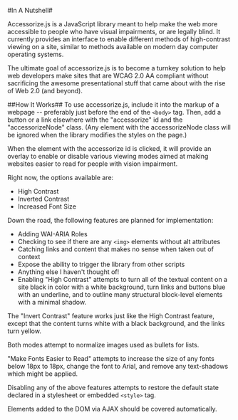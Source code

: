 #In A Nutshell#

Accessorize.js is a JavaScript library meant to help make the web more accessible to people who have visual impairments, or are legally blind. It currently provides an interface to enable different methods of high-contrast viewing on a site, similar to methods available on modern day computer operating systems.

The ultimate goal of accessorize.js is to become a turnkey solution to help web developers make sites that are WCAG 2.0 AA compliant without sacrificing the awesome presentational stuff that came about with the rise of Web 2.0 (and beyond).

##How It Works##
To use accessorize.js, include it into the markup of a webpage -- preferably just before the end of the `<body>` tag. Then, add a button or a link elsewhere with the "accessorize" id and the "accessorizeNode" class. (Any element with the accessorizeNode class will be ignored when the library modifies the styles on the page.)

When the element with the accessorize id is clicked, it will provide an overlay to enable or disable various viewing modes aimed at making websites easier to read for people with vision impairment.

Right now, the options available are:

*	High Contrast
*	Inverted Contrast
*	Increased Font Size

Down the road, the following features are planned for implementation:

*	Adding WAI-ARIA Roles
*	Checking to see if there are any `<img>` elements without alt attributes
*	Catching links and content that makes no sense when taken out of context
*	Expose the ability to trigger the library from other scripts
*	Anything else I haven't thought of!
*	Enabling "High Contrast" attempts to turn all of the textual content on a site black in color with a white background, turn links and buttons blue with an underline, and to outline many structural block-level elements with a minimal shadow.

The "Invert Contrast" feature works just like the High Contrast feature, except that the content turns white with a black background, and the links turn yellow.

Both modes attempt to normalize images used as bullets for lists.

"Make Fonts Easier to Read" attempts to increase the size of any fonts below 18px to 18px, change the font to Arial, and remove any text-shadows which might be applied.

Disabling any of the above features attempts to restore the default state declared in a stylesheet or embedded `<style>` tag.

Elements added to the DOM via AJAX should be covered automatically.